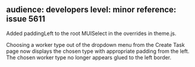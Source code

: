 audience: developers
level: minor
reference: issue 5611
---
Added paddingLeft to the root MUISelect in the overrides in theme.js. 

Choosing a worker type out of the dropdown menu from the Create Task page now displays the chosen type with appropriate padding from the left. The chosen worker type no longer appears glued to the left border.
